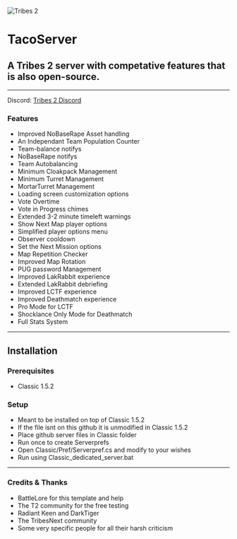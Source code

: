 ![Tribes 2](https://cdn.discordapp.com/attachments/521797012014759970/678460505597149214/TacoServer.png)  

# TacoServer
## A Tribes 2 server with competative features that is also open-source.

---


Discord: [Tribes 2 Discord](https://discord.gg/Y4muNvF)


### Features
 - Improved NoBaseRape Asset handling
 - An Independant Team Population Counter
 - Team-balance notifys
 - NoBaseRape notifys
 - Team Autobalancing
 - Minimum Cloakpack Management
 - Minimum Turret Management
 - MortarTurret Management
 - Loading screen customization options
 - Vote Overtime
 - Vote in Progress chimes
 - Extended 3-2 minute timeleft warnings
 - Show Next Map player options
 - Simplified player options menu
 - Observer cooldown
 - Set the Next Mission options
 - Map Repetition Checker
 - Improved Map Rotation
 - PUG password Management
 - Improved LakRabbit experience
 - Extended LakRabbit debriefing
 - Improved LCTF experience
 - Improved Deathmatch experience
 - Pro Mode for LCTF
 - Shocklance Only Mode for Deathmatch
 - Full Stats System

---


## Installation


### Prerequisites
 - Classic 1.5.2


### Setup
 - Meant to be installed on top of Classic 1.5.2
 - If the file isnt on this github it is unmodified in Classic 1.5.2
 - Place github server files in Classic folder
 - Run once to create Serverprefs
 - Open Classic/Pref/Serverpref.cs and modify to your wishes
 - Run using Classic_dedicated_server.bat

----

### Credits & Thanks
 - BattleLore for this template and help
 - The T2 community for the free testing
 - Radiant Keen and DarkTiger
 - The TribesNext community
 - Some very specific people for all their harsh criticism